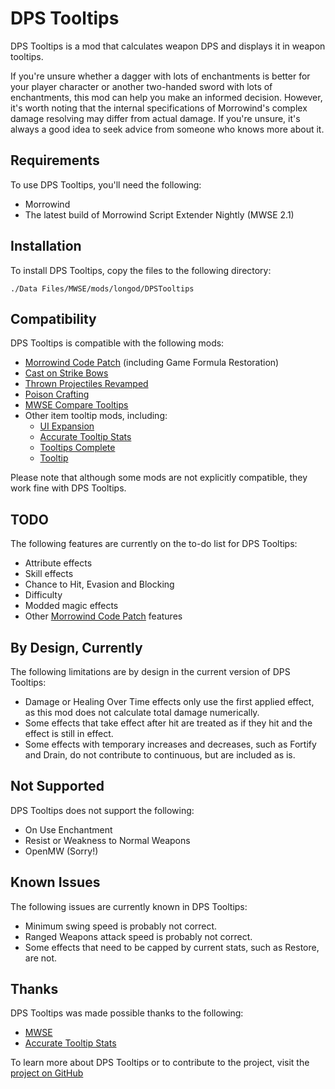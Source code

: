 # DPS Tooltips

DPS Tooltips is a mod that calculates weapon DPS and displays it in weapon tooltips.

If you're unsure whether a dagger with lots of enchantments is better for your player character or another two-handed sword with lots of enchantments, this mod can help you make an informed decision. However, it's worth noting that the internal specifications of Morrowind's complex damage resolving may differ from actual damage. If you're unsure, it's always a good idea to seek advice from someone who knows more about it.

## Requirements

To use DPS Tooltips, you'll need the following:

- Morrowind
- The latest build of Morrowind Script Extender Nightly (MWSE 2.1)

## Installation

To install DPS Tooltips, copy the files to the following directory:

`./Data Files/MWSE/mods/longod/DPSTooltips`

## Compatibility

DPS Tooltips is compatible with the following mods:

- [Morrowind Code Patch](https://www.nexusmods.com/morrowind/mods/19510) (including Game Formula Restoration)
- [Cast on Strike Bows](https://www.nexusmods.com/morrowind/mods/45913)
- [Thrown Projectiles Revamped](https://www.nexusmods.com/morrowind/mods/49609)
- [Poison Crafting](https://www.nexusmods.com/morrowind/mods/45729)
- [MWSE Compare Tooltips](https://www.nexusmods.com/morrowind/mods/51087)
- Other item tooltip mods, including:
  - [UI Expansion](https://www.nexusmods.com/morrowind/mods/46071)
  - [Accurate Tooltip Stats](https://www.nexusmods.com/morrowind/mods/51354)
  - [Tooltips Complete](https://www.nexusmods.com/morrowind/mods/46842)
  - [Tooltip](https://www.nexusmods.com/morrowind/mods/45969)

Please note that although some mods are not explicitly compatible, they work fine with DPS Tooltips.

## TODO

The following features are currently on the to-do list for DPS Tooltips:

- Attribute effects
- Skill effects
- Chance to Hit, Evasion and Blocking
- Difficulty
- Modded magic effects
- Other [Morrowind Code Patch](https://www.nexusmods.com/morrowind/mods/19510) features

## By Design, Currently

The following limitations are by design in the current version of DPS Tooltips:

- Damage or Healing Over Time effects only use the first applied effect, as this mod does not calculate total damage numerically.
- Some effects that take effect after hit are treated as if they hit and the effect is still in effect.
- Some effects with temporary increases and decreases, such as Fortify and Drain, do not contribute to continuous, but are included as is.

## Not Supported

DPS Tooltips does not support the following:

- On Use Enchantment 
- Resist or Weakness to Normal Weapons
- OpenMW (Sorry!)

## Known Issues

The following issues are currently known in DPS Tooltips:

- Minimum swing speed is probably not correct.
- Ranged Weapons attack speed is probably not correct.
- Some effects that need to be capped by current stats, such as Restore, are not.

## Thanks

DPS Tooltips was made possible thanks to the following:

- [MWSE](https://github.com/MWSE/MWSE)
- [Accurate Tooltip Stats](https://www.nexusmods.com/morrowind/mods/51354)

To learn more about DPS Tooltips or to contribute to the project, visit the [project on GitHub](https://github.com/longod/DPSTooltips)

